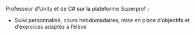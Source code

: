 Professeur d’Unity et de C# sur la plateforme Superprof :

- Suivi personnalisé, cours hebdomadaires, mise en place d’objectifs et d’exercices adaptés à l’élève
